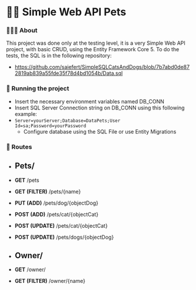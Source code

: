 # 🐶🐱 Simple Web API Pets
### 👨🏻‍💻 About
This project was done only at the testing level, it is a very Simple Web API project, with basic CRUD, using the Entity Framework Core 5. 
To do the tests, the SQL is in the following repository: 
- https://github.com/saiefert/SimpleSQLCatsAndDogs/blob/7b7abd0de872819ab839a55fde35f78d4bd1054b/Data.sql

### 🚀 Running the project
- Insert the necessary environment variables named DB_CONN
- Insert SQL Server Connection string on DB_CONN using this following example: 
- ``` Server=yourServer;Database=DataPets;User Id=sa;Password=yourPassword ```
  - Configure database using the SQL File or use Entity Migrations
  
 ### 🚊 Routes
 - ## Pets/
  - **GET** /pets
  - **GET (FILTER)** /pets/{name}  
  - **PUT (ADD)** /pets/dog/{objectDog}
  - **POST (ADD)** /pets/cat/{objectCat}
  - **POST (UPDATE)** /pets/cat/{objectCat}
  - **POST (UPDATE)** /pets/dogs/{objectDog}
  
 - ## Owner/
  - **GET** /owner/
  - **GET (FILTER)** /owner/{name}
